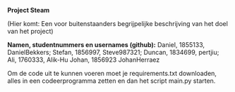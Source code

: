 **Project Steam**

(Hier komt: Een voor buitenstaanders begrijpelijke beschrijving van het doel van het project)

**Namen, studentnummers en usernames (github):**
Daniel, 1855133, DanielBekkers;
Stefan, 1856997, Steve987321;
Duncan, 1834699, pertjiu;
Ali,    1760333, Alik-Hu
Johan,  1856923  JohanHerraez

Om de code uit te kunnen voeren moet je requirements.txt downloaden, alles in een codeerprogramma zetten en dan het script main.py starten.

